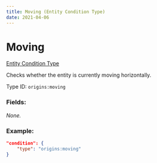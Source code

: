 ```yaml
---
title: Moving (Entity Condition Type)
date: 2021-04-06
---
```


# Moving

[Entity Condition Type](../entity_condition_types.md)

Checks whether the entity is currently moving horizontally.

Type ID: `origins:moving`

### Fields:

_None._

### Example:
```json
"condition": {
    "type": "origins:moving"
}
```